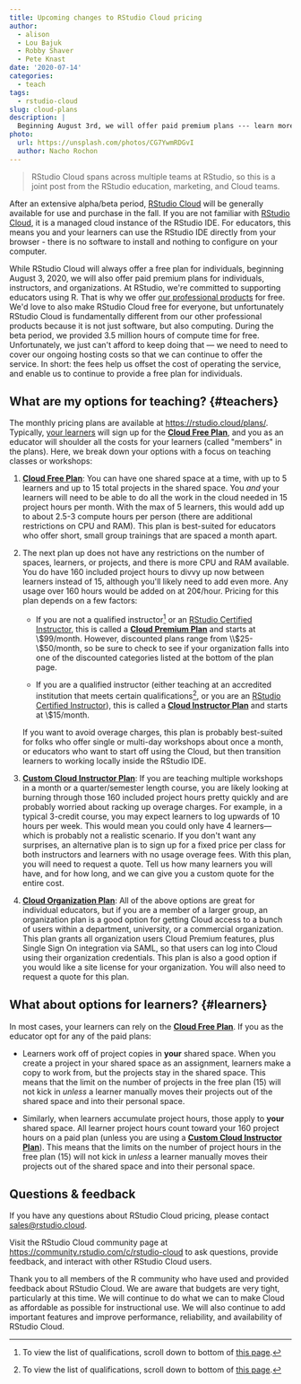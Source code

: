 ```yaml
---
title: Upcoming changes to RStudio Cloud pricing
author:
  - alison
  - Lou Bajuk
  - Robby Shaver
  - Pete Knast
date: '2020-07-14'
categories:
  - teach
tags:
  - rstudio-cloud
slug: cloud-plans
description: |
  Beginning August 3rd, we will offer paid premium plans --- learn more about what is changing and what to expect.
photo:
  url: https://unsplash.com/photos/CG7YwmRDGvI
  author: Nacho Rochon
---
```


> RStudio Cloud spans across multiple teams at RStudio, so this is a joint post from the RStudio education, marketing, and Cloud teams.

After an extensive alpha/beta period, [RStudio Cloud](https://rstudio.com/products/cloud/) will be generally available for use and purchase in the fall. If you are not familiar with [RStudio Cloud](https://rstudio.com/products/cloud/), it is a managed cloud instance of the RStudio IDE. For educators, this means you and your learners can use the RStudio IDE directly from your browser - there is no software to install and nothing to configure on your computer. 


While RStudio Cloud will always offer a free plan for individuals, beginning August 3, 2020, we will also offer paid premium plans for individuals, instructors, and organizations. At RStudio, we're committed to supporting educators using R. That is why we offer [our professional products](/teach/tools/#computing-infrastructure)  for free. We'd love to also make RStudio Cloud free for everyone, but unfortunately RStudio Cloud is fundamentally different from our other professional products because it is not just software, but also computing. During the beta period, we provided 3.5 million hours of compute time for free. Unfortunately, we just can't afford to keep doing that &mdash; we need to need to cover our ongoing hosting costs so that we can continue to offer the service. In short: the fees help us offset the cost of operating the service, and enable us to continue to provide a free plan for individuals.

## What are my options for teaching? {#teachers}

The monthly pricing plans are available at <https://rstudio.cloud/plans/>. Typically, [your learners](#learners) will sign up for the [**Cloud Free Plan**](https://rstudio.cloud/plans/free), and you as an educator will shoulder all the costs for your learners (called "members" in the plans). Here, we break down your options with a focus on teaching classes or workshops:

1. [**Cloud Free Plan**](https://rstudio.cloud/plans/free): You can have one shared space at a time, with up to 5 learners and up to 15 total projects in the shared space. You *and* your learners will need to be able to do all the work in the cloud needed in 15 project hours per month. With the max of 5 learners, this would add up to about 2.5-3 compute hours per person (there are additional restrictions on CPU and RAM). This plan is best-suited for educators who offer short, small group trainings that are spaced a month apart. 
    
1. The next plan up does not have any restrictions on the number of spaces, learners, or projects, and there is more CPU and RAM available. You do have 160 included project hours to divvy up now between learners instead of 15, although you'll likely need to add even more. Any usage over 160 hours would be added on at 20¢/hour. Pricing for this plan depends on a few factors:

    - If you are not a qualified instructor[^1] or an [RStudio Certified Instructor](/trainers), this is called a [**Cloud Premium Plan**](https://rstudio.cloud/plans/premium) and starts at \\$99/month. However, discounted plans range from \\$25-\\$50/month, so be sure to check to see if your organization falls into one of the discounted categories listed at the bottom of the plan page.
    
    - If you are a qualified instructor (either teaching at an accredited institution that meets certain qualifications[^1], or you are an [RStudio Certified Instructor](/trainers)), this is called a [**Cloud Instructor Plan**](https://rstudio.cloud/plans/instructor) and starts at \\$15/month.

    If you want to avoid overage charges, this plan is probably best-suited for folks who offer single or multi-day workshops about once a month, or educators who want to start off using the Cloud, but then transition learners to working locally inside the RStudio IDE.
        
1. [**Custom Cloud Instructor Plan**](https://rstudio.cloud/plans/instructor): If you are teaching multiple workshops in a month or a quarter/semester length course, you are likely looking at burning through those 160 included project hours pretty quickly and are probably worried about racking up overage charges. For example, in a typical 3-credit course, you may expect learners to log upwards of 10 hours per week. This would mean you could only have 4 learners&mdash;which is probably not a realistic scenario. If you don't want any surprises, an alternative plan is to sign up for a fixed price per class for both instructors and learners with no usage overage fees. With this plan, you will need to request a quote. Tell us how many learners you will have, and for how long, and we can give you a custom quote for the entire cost.

1. [**Cloud Organization Plan**](https://rstudio.cloud/plans/organization): All of the above options are great for individual educators, but if you are a member of a larger group, an organization plan is a good option for getting Cloud access to a bunch of users within a department, university, or a commercial organization. This plan grants all organization users Cloud Premium features, plus Single Sign On integration via SAML, so that users can log into Cloud using their organization credentials. This plan is also a good option if you would like a site license for your organization. You will also need to request a quote for this plan. 

[^1]: To view the list of qualifications, scroll down to bottom of [this page](https://rstudio.cloud/plans/instructor).

## What about options for learners? {#learners}

In most cases, your learners can rely on the [**Cloud Free Plan**](https://rstudio.cloud/plans/free). If you as the educator opt for any of the paid plans:

+ Learners work off of project copies in **your** shared space. When you create a project in your shared space as an assignment, learners make a copy to work from, but the projects stay in the shared space. This means that the limit on the number of projects in the free plan (15) will not kick in *unless* a learner manually moves their projects out of the shared space and into their personal space.

+ Similarly, when learners accumulate project hours, those apply to **your** shared space. All learner project hours count toward your 160 project hours on a paid plan (unless you are using a [**Custom Cloud Instructor Plan**](https://rstudio.cloud/plans/instructor)). This means that the limits on the number of project hours in the free plan (15) will not kick in *unless* a learner manually moves their projects out of the shared space and into their personal space.

## Questions & feedback

If you have any questions about RStudio Cloud pricing, please contact <a href="mailto:sales@rstudio.cloud">sales@rstudio.cloud</a>.

Visit the RStudio Cloud community page at <https://community.rstudio.com/c/rstudio-cloud> to ask questions, provide feedback, and interact with other RStudio Cloud users.

Thank you to all members of the R community who have used and provided feedback about RStudio Cloud. We are aware that budgets are very tight, particularly at this time. We will continue to do what we can to make Cloud as affordable as possible for instructional use. We will also continue to add important features and improve performance, reliability, and availability of RStudio Cloud. 
